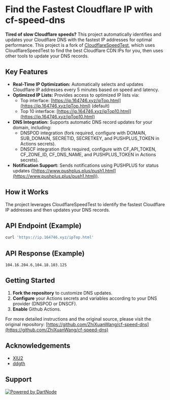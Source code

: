 # Find the Fastest Cloudflare IP with cf-speed-dns

**Tired of slow Cloudflare speeds?**  This project automatically identifies and updates your Cloudflare DNS with the fastest IP addresses for optimal performance. This project is a fork of [CloudflareSpeedTest](https://github.com/XIU2/CloudflareSpeedTest), which uses CloudflareSpeedTest to find the best Cloudflare CDN IPs for you, then uses other tools to update your DNS records.

## Key Features

*   **Real-Time IP Optimization:**  Automatically selects and updates Cloudflare IP addresses every 5 minutes based on speed and latency.
*   **Optimized IP Lists:** Provides access to optimized IP lists via:
    *   Top interface: [https://ip.164746.xyz/ipTop.html](https://ip.164746.xyz/ipTop.html) (default)
    *   Top 10 interface: [https://ip.164746.xyz/ipTop10.html](https://ip.164746.xyz/ipTop10.html)
*   **DNS Integration:** Supports automatic DNS record updates for your domain, including:
    *   DNSPOD integration (fork required, configure with DOMAIN, SUB\_DOMAIN, SECRETID, SECRETKEY, and PUSHPLUS\_TOKEN in Actions secrets).
    *   DNSCF integration (fork required, configure with CF\_API\_TOKEN, CF\_ZONE\_ID, CF\_DNS\_NAME, and PUSHPLUS\_TOKEN in Actions secrets).
*   **Notification Support:**  Sends notifications using PUSHPLUS for status updates ([https://www.pushplus.plus/push1.html](https://www.pushplus.plus/push1.html)).

## How it Works

The project leverages CloudflareSpeedTest to identify the fastest Cloudflare IP addresses and then updates your DNS records.

## API Endpoint (Example)

```bash
curl 'https://ip.164746.xyz/ipTop.html'
```

## API Response (Example)

```
104.16.204.6,104.18.103.125
```

## Getting Started

1.  **Fork the repository** to customize DNS updates.
2.  **Configure** your Actions secrets and variables according to your DNS provider (DNSPOD or DNSCF).
3.  **Enable** Github Actions.

For more detailed instructions and the original source, please visit the original repository:  [https://github.com/ZhiXuanWang/cf-speed-dns](https://github.com/ZhiXuanWang/cf-speed-dns)

## Acknowledgements

*   [XIU2](https://github.com/XIU2/CloudflareSpeedTest)
*   [ddgth](https://github.com/ddgth/cf2dns)

## Support

[![Powered by DartNode](https://dartnode.com/branding/DN-Open-Source-sm.png)](https://dartnode.com "Powered by DartNode - Free VPS for Open Source")